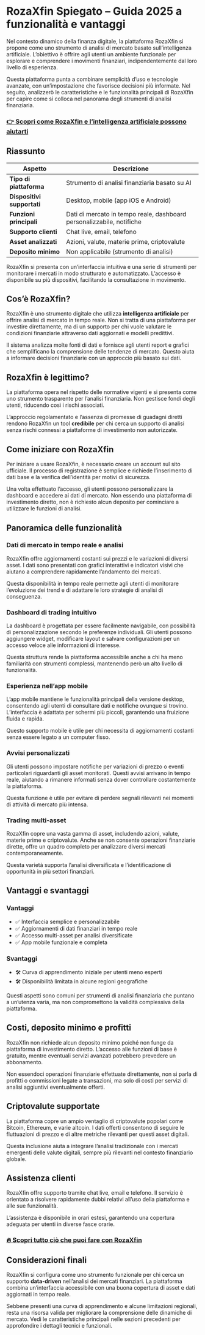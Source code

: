 # RozaXfin Spiegato – Guida 2025 a funzionalità e vantaggi
   
Nel contesto dinamico della finanza digitale, la piattaforma RozaXfin si propone come uno strumento di analisi di mercato basato sull’intelligenza artificiale. L’obiettivo è offrire agli utenti un ambiente funzionale per esplorare e comprendere i movimenti finanziari, indipendentemente dal loro livello di esperienza.  

Questa piattaforma punta a combinare semplicità d’uso e tecnologie avanzate, con un’impostazione che favorisce decisioni più informate. Nel seguito, analizzerò le caratteristiche e le funzionalità principali di RozaXfin per capire come si colloca nel panorama degli strumenti di analisi finanziaria.  

### [👉 Scopri come RozaXfin e l’intelligenza artificiale possono aiutarti](https://da.gd/Nad3BU)
## Riassunto  
| Aspetto             | Descrizione                                   |  
|---------------------|-----------------------------------------------|  
| **Tipo di piattaforma** | Strumento di analisi finanziaria basato su AI |  
| **Dispositivi supportati** | Desktop, mobile (app iOS e Android)              |  
| **Funzioni principali** | Dati di mercato in tempo reale, dashboard personalizzabile, notifiche |  
| **Supporto clienti**  | Chat live, email, telefono                      |  
| **Asset analizzati**  | Azioni, valute, materie prime, criptovalute    |  
| **Deposito minimo**   | Non applicabile (strumento di analisi)         |  

RozaXfin si presenta con un’interfaccia intuitiva e una serie di strumenti per monitorare i mercati in modo strutturato e automatizzato. L’accesso è disponibile su più dispositivi, facilitando la consultazione in movimento.  

## Cos’è RozaXfin?  
RozaXfin è uno strumento digitale che utilizza **intelligenza artificiale** per offrire analisi di mercato in tempo reale. Non si tratta di una piattaforma per investire direttamente, ma di un supporto per chi vuole valutare le condizioni finanziarie attraverso dati aggiornati e modelli predittivi.  

Il sistema analizza molte fonti di dati e fornisce agli utenti report e grafici che semplificano la comprensione delle tendenze di mercato. Questo aiuta a informare decisioni finanziarie con un approccio più basato sui dati.  

## RozaXfin è legittimo?  
La piattaforma opera nel rispetto delle normative vigenti e si presenta come uno strumento trasparente per l’analisi finanziaria. Non gestisce fondi degli utenti, riducendo così i rischi associati.  

L’approccio regolamentato e l’assenza di promesse di guadagni diretti rendono RozaXfin un tool **credibile** per chi cerca un supporto di analisi senza rischi connessi a piattaforme di investimento non autorizzate.  

## Come iniziare con RozaXfin  
Per iniziare a usare RozaXfin, è necessario creare un account sul sito ufficiale. Il processo di registrazione è semplice e richiede l’inserimento di dati base e la verifica dell’identità per motivi di sicurezza.  

Una volta effettuato l’accesso, gli utenti possono personalizzare la dashboard e accedere ai dati di mercato. Non essendo una piattaforma di investimento diretto, non è richiesto alcun deposito per cominciare a utilizzare le funzioni di analisi.  

## Panoramica delle funzionalità  

### Dati di mercato in tempo reale e analisi  
RozaXfin offre aggiornamenti costanti sui prezzi e le variazioni di diversi asset. I dati sono presentati con grafici interattivi e indicatori visivi che aiutano a comprendere rapidamente l’andamento dei mercati.  

Questa disponibilità in tempo reale permette agli utenti di monitorare l’evoluzione dei trend e di adattare le loro strategie di analisi di conseguenza.  

### Dashboard di trading intuitivo  
La dashboard è progettata per essere facilmente navigabile, con possibilità di personalizzazione secondo le preferenze individuali. Gli utenti possono aggiungere widget, modificare layout e salvare configurazioni per un accesso veloce alle informazioni di interesse.  

Questa struttura rende la piattaforma accessibile anche a chi ha meno familiarità con strumenti complessi, mantenendo però un alto livello di funzionalità.  

### Esperienza nell’app mobile  
L’app mobile mantiene le funzionalità principali della versione desktop, consentendo agli utenti di consultare dati e notifiche ovunque si trovino. L’interfaccia è adattata per schermi più piccoli, garantendo una fruizione fluida e rapida.  

Questo supporto mobile è utile per chi necessita di aggiornamenti costanti senza essere legato a un computer fisso.  

### Avvisi personalizzati  
Gli utenti possono impostare notifiche per variazioni di prezzo o eventi particolari riguardanti gli asset monitorati. Questi avvisi arrivano in tempo reale, aiutando a rimanere informati senza dover controllare costantemente la piattaforma.  

Questa funzione è utile per evitare di perdere segnali rilevanti nei momenti di attività di mercato più intensa.  

### Trading multi-asset  
RozaXfin copre una vasta gamma di asset, includendo azioni, valute, materie prime e criptovalute. Anche se non consente operazioni finanziarie dirette, offre un quadro completo per analizzare diversi mercati contemporaneamente.  

Questa varietà supporta l’analisi diversificata e l’identificazione di opportunità in più settori finanziari.  

## Vantaggi e svantaggi  

### Vantaggi  
- ✅ Interfaccia semplice e personalizzabile  
- ✅ Aggiornamenti di dati finanziari in tempo reale  
- ✅ Accesso multi-asset per analisi diversificate  
- ✅ App mobile funzionale e completa  

### Svantaggi  
- 🛠️ Curva di apprendimento iniziale per utenti meno esperti  
- 🛠️ Disponibilità limitata in alcune regioni geografiche  

Questi aspetti sono comuni per strumenti di analisi finanziaria che puntano a un’utenza varia, ma non compromettono la validità complessiva della piattaforma.  

## Costi, deposito minimo e profitti  
RozaXfin non richiede alcun deposito minimo poiché non funge da piattaforma di investimento diretto. L’accesso alle funzioni di base è gratuito, mentre eventuali servizi avanzati potrebbero prevedere un abbonamento.  

Non essendoci operazioni finanziarie effettuate direttamente, non si parla di profitti o commissioni legate a transazioni, ma solo di costi per servizi di analisi aggiuntivi eventualmente offerti.  

## Criptovalute supportate  
La piattaforma copre un ampio ventaglio di criptovalute popolari come Bitcoin, Ethereum, e varie altcoin. I dati offerti consentono di seguire le fluttuazioni di prezzo e di altre metriche rilevanti per questi asset digitali.  

Questa inclusione aiuta a integrare l’analisi tradizionale con i mercati emergenti delle valute digitali, sempre più rilevanti nel contesto finanziario globale.  

## Assistenza clienti  
RozaXfin offre supporto tramite chat live, email e telefono. Il servizio è orientato a risolvere rapidamente dubbi relativi all’uso della piattaforma e alle sue funzionalità.  

L’assistenza è disponibile in orari estesi, garantendo una copertura adeguata per utenti in diverse fasce orarie.  

### [🔥 Scopri tutto ciò che puoi fare con RozaXfin](https://da.gd/Nad3BU)
## Considerazioni finali  
RozaXfin si configura come uno strumento funzionale per chi cerca un supporto **data-driven** nell’analisi dei mercati finanziari. La piattaforma combina un’interfaccia accessibile con una buona copertura di asset e dati aggiornati in tempo reale.  

Sebbene presenti una curva di apprendimento e alcune limitazioni regionali, resta una risorsa valida per migliorare la comprensione delle dinamiche di mercato. Vedi le caratteristiche principali nelle sezioni precedenti per approfondire i dettagli tecnici e funzionali.